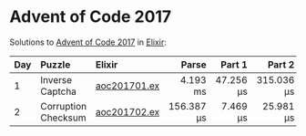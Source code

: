 # Advent of Code 2017

Solutions to [Advent of Code 2017](https://adventofcode.com/2017/) in [Elixir](https://elixir-lang.org/):

| Day  | Puzzle              | Elixir                                              |      Parse |    Part 1 |     Part 2 |
| :--- | :------------------ | :-------------------------------------------------- | ---------: | --------: | ---------: |
| 1    | Inverse Captcha     | [aoc201701.ex](01_inverse_captcha/aoc201701.ex)     |   4.193 ms | 47.256 µs | 315.036 µs |
| 2    | Corruption Checksum | [aoc201702.ex](02_corruption_checksum/aoc201702.ex) | 156.387 µs |  7.469 µs |  25.981 µs |
